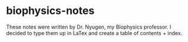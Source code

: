 # biophysics-notes
These notes were written by Dr. Nyugen, my Biophysics professor. I decided to type them up in LaTex and create a table of contents + index.
